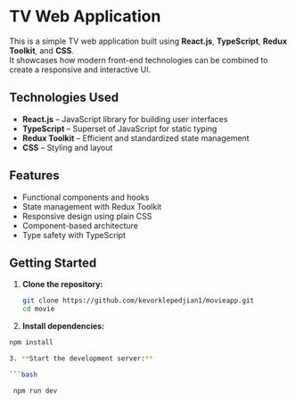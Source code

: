 # TV Web Application

This is a simple TV web application built using **React.js**, **TypeScript**, **Redux Toolkit**, and **CSS**.  
It showcases how modern front-end technologies can be combined to create a responsive and interactive UI.

##  Technologies Used

- **React.js** – JavaScript library for building user interfaces  
- **TypeScript** – Superset of JavaScript for static typing  
- **Redux Toolkit** – Efficient and standardized state management  
- **CSS** – Styling and layout

## Features

- Functional components and hooks  
- State management with Redux Toolkit  
- Responsive design using plain CSS  
- Component-based architecture  
- Type safety with TypeScript


## Getting Started

1. **Clone the repository:**
   ```bash
   git clone https://github.com/kevorklepedjian1/movieapp.git
   cd movie

2. **Install dependencies:**
  ```bash
npm install

3. **Start the development server:**

```bash

   npm run dev

